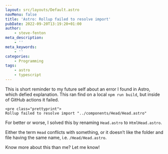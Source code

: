 ```yaml
---
layout: src/layouts/Default.astro
navMenu: false
title: 'Astro: Rollup failed to resolve import'
pubDate: 2022-09-20T13:19:20+01:00
author:
    - steve-fenton
meta_description:
    - ''
meta_keywords:
    - ''
categories:
    - Programming
tags:
    - astro
    - typescript
---
```


This is short reminder to my future self about an error I found in Astro, which defied explanation. This ran find on a local `npm run build`, but inside of GitHub actions it failed.

```
<pre class="prettyprint">
Rollup failed to resolve import "../components/Head/Head.astro"
```
For better or worse, I solved this by renaming `Head.astro` to `HtmlHead.astro`.

Either the term `Head` conflicts with something, or it doesn’t like the folder and file having the same name, i.e. `/Head/Head.astro`.

Know more about this than me? Let me know!